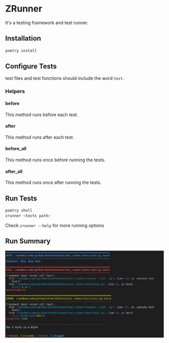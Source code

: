 # ZRunner

It's a testing framework and test runner.

## Installation

```bash
poetry install
```

## Configure Tests

test files and test functions should include the word `test`.

### Helpers

#### before

This method runs before each test.

#### after

This method runs after each test.

#### before_all

This method runs once before running the tests.

#### after_all

This method runs once after running the tests.

## Run Tests

```bash
poetry shell
zrunner <tests path>
```

Check `zrunner --help` for more running options

## Run Summary

![summary](assets/summary.png)
